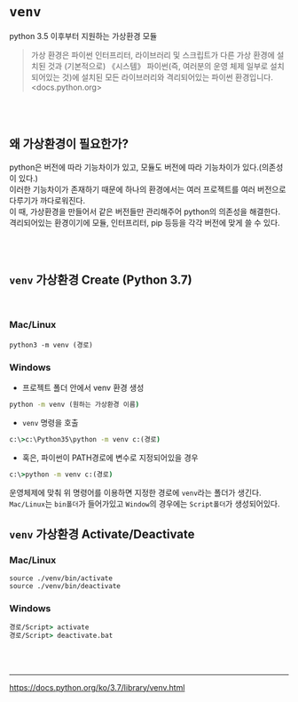 # `venv`
python 3.5 이후부터 지원하는 가상환경 모듈
>가상 환경은 파이썬 인터프리터, 라이브러리 및 스크립트가 다른 가상 환경에 설치된 것과 (기본적으로) 《시스템》 파이썬(즉, 여러분의 운영 체제 일부로 설치되어있는 것)에 설치된 모든 라이브러리와 격리되어있는 파이썬 환경입니다.<br>
<docs.python.org>

<br><br>

## 왜 가상환경이 필요한가?
python은 버전에 따라 기능차이가 있고, 모듈도 버전에 따라 기능차이가 있다.(의존성이 있다.) <br>
이러한 기능차이가 존재하기 때문에 하나의 환경에서는 여러 프로젝트를 여러 버전으로 다루기가 까다로워진다. <br> 이 때, 가상환경을 만들어서 같은 버전들만 관리해주어 python의 의존성을 해결한다. <br>
격리되어있는 환경이기에 모듈, 인터프리터, pip 등등을 각각 버전에 맞게 쓸 수 있다.

<br><br>

## `venv` 가상환경 Create (Python 3.7)

<br>

### Mac/Linux
```linux
python3 -m venv (경로)
```

### Windows
- 프로젝트 폴더 안에서 venv 환경 생성
```cmd
python -m venv (원하는 가상환경 이름)
```
- `venv` 명령을 호출
```cmd
c:\>c:\Python35\python -m venv c:(경로)
```
- 혹은, 파이썬이 PATH경로에 변수로 지정되어있을 경우
```cmd
c:\>python -m venv c:(경로)
```

운영체제에 맞춰 위 명령어를 이용하면 지정한 경로에 `venv`라는 폴더가 생긴다. <br>
`Mac/Linux`는 `bin폴더`가 들어가있고 `Window`의 경우에는 `Script폴더`가 생성되어있다.

## `venv` 가상환경 Activate/Deactivate
### Mac/Linux
```command
source ./venv/bin/activate
source ./venv/bin/deactivate
```

### Windows
```cmd
경로/Script> activate
경로/Script> deactivate.bat
```

<br><br>
* * * 
https://docs.python.org/ko/3.7/library/venv.html